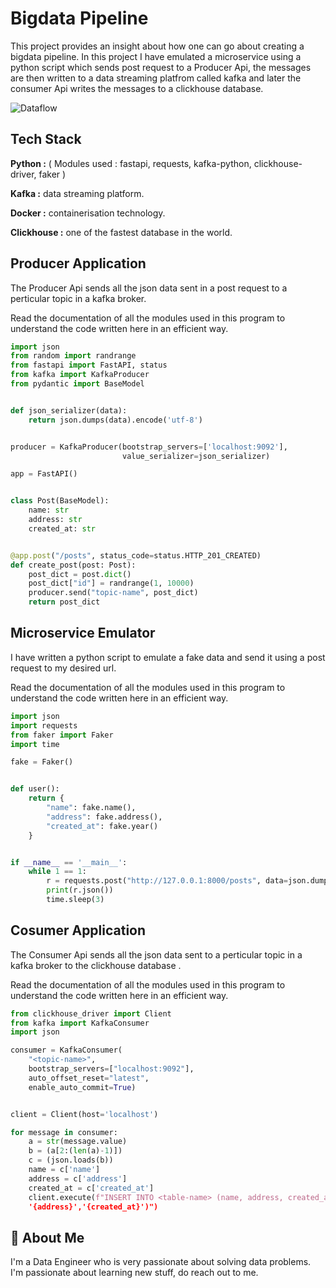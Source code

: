 
# Bigdata Pipeline

This project provides an insight about how one can go about creating a bigdata pipeline. 
In this project I have emulated a microservice using a python script which sends post request 
to a Producer Api, the messages are then written to a data streaming platfrom called kafka and later the 
consumer Api writes the messages to a clickhouse database.


![Dataflow](https://user-images.githubusercontent.com/116273227/209079362-5a959da9-c796-4eea-a32a-0c48b8a2012a.png)


## Tech Stack

**Python :** ( Modules used : fastapi, requests, kafka-python, clickhouse-driver, faker )

**Kafka :** data streaming platform.

**Docker :** containerisation technology.

**Clickhouse :** one of the fastest database in the world.


## Producer Application

The Producer Api sends all the json data sent in a post request to a perticular topic in a kafka broker.

Read the documentation of all the modules used in this program to understand the code written here in an efficient way.

```python
import json
from random import randrange
from fastapi import FastAPI, status
from kafka import KafkaProducer
from pydantic import BaseModel


def json_serializer(data):
    return json.dumps(data).encode('utf-8')


producer = KafkaProducer(bootstrap_servers=['localhost:9092'],
                         value_serializer=json_serializer)

app = FastAPI()


class Post(BaseModel):
    name: str
    address: str
    created_at: str


@app.post("/posts", status_code=status.HTTP_201_CREATED)
def create_post(post: Post):
    post_dict = post.dict()
    post_dict["id"] = randrange(1, 10000)
    producer.send("topic-name", post_dict)
    return post_dict

```


## Microservice Emulator

I have written a python script to emulate a fake data and send it using a post request to my desired url.

Read the documentation of all the modules used in this program to understand the code written here in an efficient way.

```python
import json
import requests
from faker import Faker
import time

fake = Faker()


def user():
    return {
        "name": fake.name(),
        "address": fake.address(),
        "created_at": fake.year()
    }


if __name__ == '__main__':
    while 1 == 1:
        r = requests.post("http://127.0.0.1:8000/posts", data=json.dumps(user()))
        print(r.json())
        time.sleep(3)

```



## Cosumer Application

The Consumer Api sends all the json data sent to a perticular topic in a kafka broker to the clickhouse database .

Read the documentation of all the modules used in this program to understand the code written here in an efficient way.

```python
from clickhouse_driver import Client
from kafka import KafkaConsumer
import json

consumer = KafkaConsumer(
    "<topic-name>",
    bootstrap_servers=["localhost:9092"],
    auto_offset_reset="latest",
    enable_auto_commit=True)


client = Client(host='localhost')

for message in consumer:
    a = str(message.value)
    b = (a[2:(len(a)-1)])
    c = (json.loads(b))
    name = c['name']
    address = c['address']
    created_at = c['created_at']
    client.execute(f"INSERT INTO <table-name> (name, address, created_at) values('{name}',
    '{address}','{created_at}')")

```

## 🚀 About Me
I'm a Data Engineer who is very passionate about solving data problems.
I'm passionate about learning new stuff, do reach out to me. 

